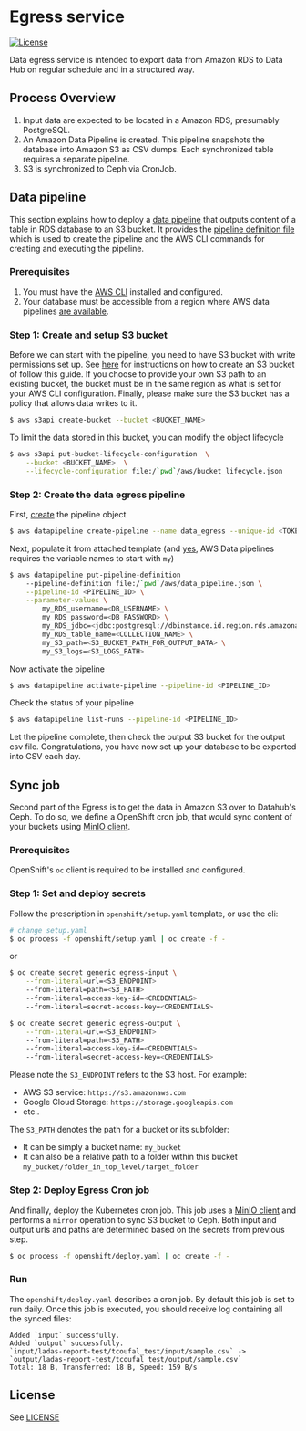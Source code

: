# Egress service

[![License](https://img.shields.io/badge/license-APACHE2-blue.svg)](https://www.apache.org/licenses/LICENSE-2.0.html)

Data egress service is intended to export data from Amazon RDS to Data Hub on regular schedule and in a structured way.

## Process Overview

1. Input data are expected to be located in a Amazon RDS, presumably PostgreSQL.
2. An Amazon Data Pipeline is created. This pipeline snapshots the database into Amazon S3 as CSV dumps. Each synchronized table requires a separate pipeline.
3. S3 is synchronized to Ceph via CronJob.

## Data pipeline

This section explains how to deploy a [data pipeline](https://aws.amazon.com/datapipeline/) that outputs content of a table in RDS database to an S3 bucket. It provides the [pipeline definition file](http://docs.aws.amazon.com/datapipeline/latest/DeveloperGuide/dp-writing-pipeline-definition.html) which is used to create the pipeline and the AWS CLI commands for creating and executing the pipeline.

### Prerequisites

1. You must have the [AWS CLI](https://github.com/aws/aws-cli) installed and configured.
2. Your database must be accessible from a region where AWS data pipelines [are available](https://aws.amazon.com/about-aws/whats-new/2014/02/20/aws-data-pipeline-now-available-in-four-new-regions/).

### Step 1: Create and setup S3 bucket

Before we can start with the pipeline, you need to have S3 bucket with write permissions set up. See [here](http://docs.aws.amazon.com/AmazonS3/latest/UG/CreatingaBucket.html) for instructions on how to create an S3 bucket of follow this guide. If you choose to provide your own S3 path to an existing bucket, the bucket must be in the same region as what is set for your AWS CLI configuration. Finally, please make sure the S3 bucket has a policy that allows data writes to it.

```sh
$ aws s3api create-bucket --bucket <BUCKET_NAME>
```

To limit the data stored in this bucket, you can modify the object lifecycle

```sh
$ aws s3api put-bucket-lifecycle-configuration  \
    --bucket <BUCKET_NAME>  \
    --lifecycle-configuration file:/`pwd`/aws/bucket_lifecycle.json
```

### Step 2: Create the data egress pipeline

First, [create](https://docs.aws.amazon.com/cli/latest/reference/datapipeline/create-pipeline.html) the pipeline object

```sh
$ aws datapipeline create-pipeline --name data_egress --unique-id <TOKEN>
```

Next, populate it from attached template (and [yes](https://docs.aws.amazon.com/datapipeline/latest/DeveloperGuide/dp-custom-templates.html#add-pipeline-variables), AWS Data pipelines requires the variable names to start with `my`)

```sh
$ aws datapipeline put-pipeline-definition
    --pipeline-definition file:/`pwd`/aws/data_pipeline.json \
    --pipeline-id <PIPELINE_ID> \
    --parameter-values \
        my_RDS_username=<DB_USERNAME> \
        my_RDS_password=<DB_PASSWORD> \
        my_RDS_jdbc=<jdbc:postgresql://dbinstance.id.region.rds.amazonaws.com:5432/dbname> \
        my_RDS_table_name=<COLLECTION_NAME> \
        my_S3_path=<S3_BUCKET_PATH_FOR_OUTPUT_DATA> \
        my_S3_logs=<S3_LOGS_PATH>
```

Now activate the pipeline

```sh
$ aws datapipeline activate-pipeline --pipeline-id <PIPELINE_ID>
```

Check the status of your pipeline

```sh
$ aws datapipeline list-runs --pipeline-id <PIPELINE_ID>
```

Let the pipeline complete, then check the output S3 bucket for the output csv file. Congratulations, you have now set up your database to be exported into CSV each day.

## Sync job

Second part of the Egress is to get the data in Amazon S3 over to Datahub's Ceph. To do so, we define a OpenShift cron job, that would sync content of your buckets using [MinIO client](https://docs.min.io/docs/minio-client-quickstart-guide.html).

### Prerequisites

OpenShift's `oc` client is required to be installed and configured.

### Step 1: Set and deploy secrets

Follow the prescription in `openshift/setup.yaml` template, or use the cli:

```sh
# change setup.yaml
$ oc process -f openshift/setup.yaml | oc create -f -
```

or

```sh
$ oc create secret generic egress-input \
    --from-literal=url=<S3_ENDPOINT>
    --from-literal=path=<S3_PATH>
    --from-literal=access-key-id=<CREDENTIALS>
    --from-literal=secret-access-key=<CREDENTIALS>

$ oc create secret generic egress-output \
    --from-literal=url=<S3_ENDPOINT>
    --from-literal=path=<S3_PATH>
    --from-literal=access-key-id=<CREDENTIALS>
    --from-literal=secret-access-key=<CREDENTIALS>
```

Please note the `S3_ENDPOINT` refers to the S3 host. For example:

- AWS S3 service: `https://s3.amazonaws.com`
- Google Cloud Storage: `https://storage.googleapis.com`
- etc..

The `S3_PATH` denotes the path for a bucket or its subfolder:

- It can be simply a bucket name: `my_bucket`
- It can also be a relative path to a folder within this bucket `my_bucket/folder_in_top_level/target_folder`

### Step 2: Deploy Egress Cron job

And finally, deploy the Kubernetes cron job. This job uses a [MinIO client](https://docs.min.io/docs/minio-client-quickstart-guide.html) and performs a `mirror` operation to sync S3 bucket to Ceph. Both input and output urls and paths are determined based on the secrets from previous step.

```sh
$ oc process -f openshift/deploy.yaml | oc create -f -
```

### Run

The `openshift/deploy.yaml` describes a cron job. By default this job is set to run daily. Once this job is executed, you should receive log containing all the synced files:

```
Added `input` successfully.
Added `output` successfully.
`input/ladas-report-test/tcoufal_test/input/sample.csv` -> `output/ladas-report-test/tcoufal_test/output/sample.csv`
Total: 18 B, Transferred: 18 B, Speed: 159 B/s
```

## License

See [LICENSE](LICENSE)

